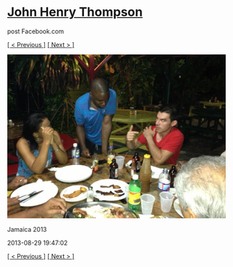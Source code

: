 # [John Henry Thompson](../README.md)
post Facebook.com

[[ < Previous ]](2013-08-29-24.md) [[ Next > ]](2013-08-29-26.md)

[![](../media/2013-08-29/Jamaica-2036.jpg)](../README.md)

Jamaica 2013

2013-08-29 19:47:02

[[ < Previous ]](2013-08-29-24.md) [[ Next > ]](2013-08-29-26.md)